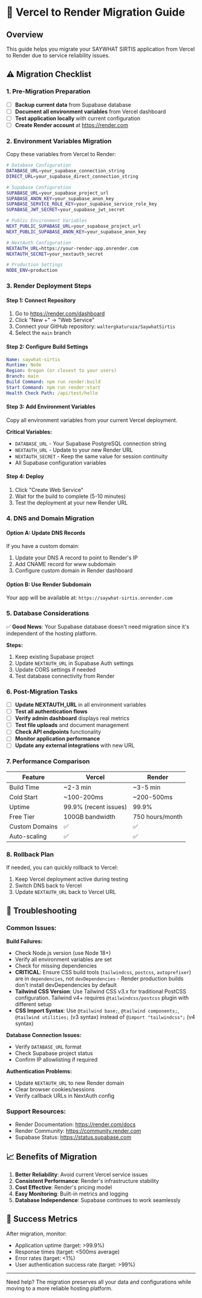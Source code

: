 # 🚀 Vercel to Render Migration Guide

## Overview
This guide helps you migrate your SAYWHAT SIRTIS application from Vercel to Render due to service reliability issues.

## ⚠️ Migration Checklist

### 1. Pre-Migration Preparation

- [ ] **Backup current data** from Supabase database
- [ ] **Document all environment variables** from Vercel dashboard
- [ ] **Test application locally** with current configuration
- [ ] **Create Render account** at https://render.com

### 2. Environment Variables Migration

Copy these variables from Vercel to Render:

```bash
# Database Configuration
DATABASE_URL=your_supabase_connection_string
DIRECT_URL=your_supabase_direct_connection_string

# Supabase Configuration  
SUPABASE_URL=your_supabase_project_url
SUPABASE_ANON_KEY=your_supabase_anon_key
SUPABASE_SERVICE_ROLE_KEY=your_supabase_service_role_key
SUPABASE_JWT_SECRET=your_supabase_jwt_secret

# Public Environment Variables
NEXT_PUBLIC_SUPABASE_URL=your_supabase_project_url
NEXT_PUBLIC_SUPABASE_ANON_KEY=your_supabase_anon_key

# NextAuth Configuration
NEXTAUTH_URL=https://your-render-app.onrender.com
NEXTAUTH_SECRET=your_nextauth_secret

# Production Settings
NODE_ENV=production
```

### 3. Render Deployment Steps

#### Step 1: Connect Repository
1. Go to https://render.com/dashboard
2. Click "New +" → "Web Service"
3. Connect your GitHub repository: `waltergkaturuza/SaywhatSirtis`
4. Select the `main` branch

#### Step 2: Configure Build Settings
```yaml
Name: saywhat-sirtis
Runtime: Node
Region: Oregon (or closest to your users)
Branch: main
Build Command: npm run render:build
Start Command: npm run render:start
Health Check Path: /api/test/hello
```

#### Step 3: Add Environment Variables
Copy all environment variables from your current Vercel deployment.

**Critical Variables:**
- `DATABASE_URL` - Your Supabase PostgreSQL connection string
- `NEXTAUTH_URL` - Update to your new Render URL
- `NEXTAUTH_SECRET` - Keep the same value for session continuity
- All Supabase configuration variables

#### Step 4: Deploy
1. Click "Create Web Service"
2. Wait for the build to complete (5-10 minutes)
3. Test the deployment at your new Render URL

### 4. DNS and Domain Migration

#### Option A: Update DNS Records
If you have a custom domain:
1. Update your DNS A record to point to Render's IP
2. Add CNAME record for www subdomain
3. Configure custom domain in Render dashboard

#### Option B: Use Render Subdomain
Your app will be available at: `https://saywhat-sirtis.onrender.com`

### 5. Database Considerations

✅ **Good News**: Your Supabase database doesn't need migration since it's independent of the hosting platform.

**Steps:**
1. Keep existing Supabase project
2. Update `NEXTAUTH_URL` in Supabase Auth settings
3. Update CORS settings if needed
4. Test database connectivity from Render

### 6. Post-Migration Tasks

- [ ] **Update NEXTAUTH_URL** in all environment variables
- [ ] **Test all authentication flows**
- [ ] **Verify admin dashboard** displays real metrics
- [ ] **Test file uploads** and document management
- [ ] **Check API endpoints** functionality
- [ ] **Monitor application performance**
- [ ] **Update any external integrations** with new URL

### 7. Performance Comparison

| Feature | Vercel | Render |
|---------|--------|--------|
| Build Time | ~2-3 min | ~3-5 min |
| Cold Start | ~100-200ms | ~200-500ms |
| Uptime | 99.9% (recent issues) | 99.9% |
| Free Tier | 100GB bandwidth | 750 hours/month |
| Custom Domains | ✅ | ✅ |
| Auto-scaling | ✅ | ✅ |

### 8. Rollback Plan

If needed, you can quickly rollback to Vercel:
1. Keep Vercel deployment active during testing
2. Switch DNS back to Vercel
3. Update `NEXTAUTH_URL` back to Vercel URL

## 🔧 Troubleshooting

### Common Issues:

**Build Failures:**
- Check Node.js version (use Node 18+)
- Verify all environment variables are set
- Check for missing dependencies
- **CRITICAL**: Ensure CSS build tools (`tailwindcss`, `postcss`, `autoprefixer`) are in `dependencies`, not `devDependencies` - Render production builds don't install devDependencies by default
- **Tailwind CSS Version**: Use Tailwind CSS v3.x for traditional PostCSS configuration. Tailwind v4+ requires `@tailwindcss/postcss` plugin with different setup
- **CSS Import Syntax**: Use `@tailwind base;`, `@tailwind components;`, `@tailwind utilities;` (v3 syntax) instead of `@import "tailwindcss";` (v4 syntax)

**Database Connection Issues:**
- Verify `DATABASE_URL` format
- Check Supabase project status
- Confirm IP allowlisting if required

**Authentication Problems:**
- Update `NEXTAUTH_URL` to new Render domain
- Clear browser cookies/sessions
- Verify callback URLs in NextAuth config

### Support Resources:
- Render Documentation: https://render.com/docs
- Render Community: https://community.render.com
- Supabase Status: https://status.supabase.com

## 📈 Benefits of Migration

1. **Better Reliability**: Avoid current Vercel service issues
2. **Consistent Performance**: Render's infrastructure stability
3. **Cost Effective**: Render's pricing model
4. **Easy Monitoring**: Built-in metrics and logging
5. **Database Independence**: Supabase continues to work seamlessly

## 🎯 Success Metrics

After migration, monitor:
- Application uptime (target: >99.9%)
- Response times (target: <500ms average)
- Error rates (target: <1%)
- User authentication success rate (target: >99%)

---

Need help? The migration preserves all your data and configurations while moving to a more reliable hosting platform.
